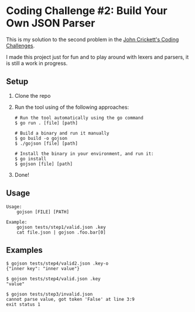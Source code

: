 # Coding Challenge #2: Build Your Own JSON Parser

This is my solution to the second problem in the [John Crickett's Coding Challenges](https://codingchallenges.fyi/challenges/challenge-json-parser/).

I made this project just for fun and to play around with lexers and parsers, it is still a work in progress.

## Setup

1. Clone the repo
1. Run the tool using of the following approaches:

    ```shell
    # Run the tool automatically using the go command
    $ go run . [file] [path]

    # Build a binary and run it manually
    $ go build -o gojson
    $ ./gojson [file] [path]

    # Install the binary in your environment, and run it:
    $ go install
    $ gojson [file] [path]
    ```
1. Done!


## Usage
```shell
Usage:
	gojson [FILE] [PATH]

Example:
    gojson tests/step1/valid.json .key
    cat file.json | gojson .foo.bar[0]
```


## Examples

```shell
$ gojson tests/step4/valid2.json .key-o
{"inner key": "inner value"}

$ gojson tests/step4/valid.json .key
"value"

$ gojson tests/step3/invalid.json
cannot parse value, got token 'False' at line 3:9
exit status 1
```
